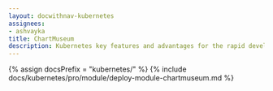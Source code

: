```yaml
---
layout: docwithnav-kubernetes
assignees:
- ashvayka
title: ChartMuseum
description: Kubernetes key features and advantages for the rapid development of IoT projects and applications.
---
```


{% assign docsPrefix = "kubernetes/" %}
{% include docs/kubernetes/pro/module/deploy-module-chartmuseum.md %}